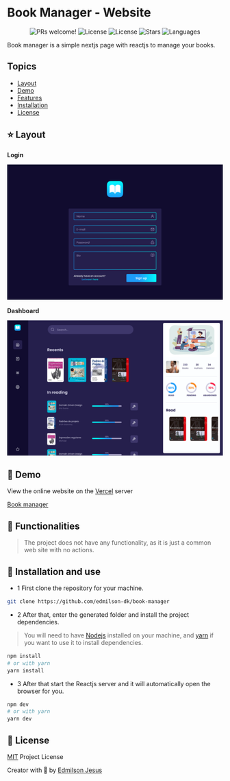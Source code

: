 # Book Manager - Website

<p align="center">
  <img src="https://img.shields.io/static/v1?label=book-manager&message=Welcome&color=FFFFFF&labelColor=110C2F" alt="PRs welcome!" />
  <img alt="License" src="https://img.shields.io/static/v1?label=version&message=1.0&color=FFFFFF&labelColor=110C2F">
  <img alt="License" src="https://img.shields.io/static/v1?label=license&message=MIT&color=FFFFFF&labelColor=110C2F">
  <img alt="Stars" src="https://img.shields.io/github/stars/edmilson-dk/book-manager?color=FFFFFF&labelColor=110C2F">
  <img alt="Languages" src="https://img.shields.io/github/languages/count/edmilson-dk/book-manager?color=FFFFFF&labelColor=110C2F">
</p>

Book manager is a simple nextjs page with reactjs to manage your books.

## Topics 

* [Layout](#layout)
* [Demo](#demo)
* [Features](#features)
* [Installation](#install)
* [License](#license)

<a id="layout"></a>
## ⭐ Layout

__Login__

![Login](https://github.com/edmilson-dk/book-manager/blob/main/.github/assets/login.png)


__Dashboard__

![Dashboard](https://github.com/edmilson-dk/book-manager/blob/main/.github/assets/dasshboard.png)

<a id="demo"></a>
## 🎉 Demo

View the online website on the [Vercel](https://vercel.com/) server

[Book manager](https://book-manager-murex.vercel.app/)

<a id="features"></a>
## 🚀 Functionalities

> The project does not have any functionality, as it is just a common web site with no actions.

<a id="install"></a>
## 👷 Installation and use

* 1 First clone the repository for your machine.

```sh
git clone https://github.com/edmilson-dk/book-manager
```

* 2 After that, enter the generated folder and install the project dependencies.

> You will need to have [Nodejs](https://nodejs.org/) installed on your machine, and [yarn](https://yarnpkg.com/) if you want to use it to install dependencies.

```sh
npm install 
# or with yarn
yarn install
```
* 3 After that start the Reactjs server and it will automatically open the browser for you.

```sh
npm dev 
# or with yarn 
yarn dev
```

<a id="license"></a>
## 🤝 License

[MIT](https://github.com/edmilson-dk/book-manager/blob/main/LICENSE) Project License

Creator with 💙 by [Edmilson Jesus](https://www.linkedin.com/in/edmilsonjesus)
